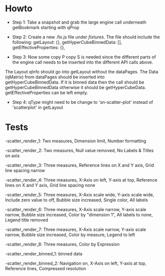 # Howto

- Step 1: Take a snapshot and grab the large engine call underneath getBookmark starting with qProp
- Step 2: Create a new .fix.js file under _fixtures_. The file should include the following:
  getLayout: {},
  getHyperCubeBinnedData: [],  
   getEffectiveProperties: {},

- Step 3: Now some copy P copy S is needed since the different parts of the engine call needs to be inserted into the different API calls above.

The Layout qInfo should go into getLayout without the dataPages. The Data (qMatrix) from dataPages should be inserted into getHyperCubeBinnedData. If it is binned data then the call should be getHyperCubeBinnedData otherwise it should be getHyperCubeData. getEffectiveProperties can be left empty.

- Step 4: qType might need to be change to 'sn-scatter-plot' instead of 'scatterplot' in getLayout

# Tests

-scatter_render_1:
Two measures,
Dimension limit,
Number formatting

-scatter_render_2:
Two measures,
Null value removed,
No Labels & Titles on axis

-scatter_render_3:
Three measures,
Reference lines on X and Y axis,
Grid line spacing narrow

-scatter_render_4:
Three measures,
X-Axis on left,
Y-axis at top,
Reference lines on X and Y axis,
Grid line spacing none

-scatter_render_5:
Three measures,
X-Axis scale wide,
Y-axis scale wide,
Include zero value to off,
Bubble size increased,
Single color,
All labels

-scatter_render_6:
Three measures,
X-Axis scale narrow,
Y-axis scale narrow,
Bubble size increased,
Color by "dimension 1",
All labels to none,
Legend title removed

-scatter_render_7:
Three measures,
X-Axis scale narrow,
Y-axis scale narrow,
Bubble size increased,
Color by measure,
Legend to left

-scatter_render_8:
Three measures,
Color by Expression

-scatter_render_binned_1:
binned data

-scatter_render_binned_2:
Navigation on,
X-Axis on left,
Y-axis at top,
Reference lines,
Compressed resolution
